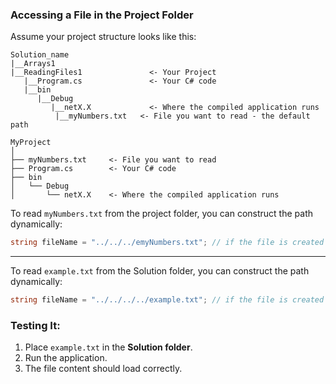 ### **Accessing a File in the Project Folder**
Assume your project structure looks like this:

```
Solution_name
|__Arrays1
|__ReadingFiles1               <- Your Project
   |__Program.cs               <- Your C# code
   |__bin
      |__Debug
         |__netX.X             <- Where the compiled application runs
   	      |__myNumbers.txt   <- File you want to read - the default path
```

```
MyProject
│
├── myNumbers.txt     <- File you want to read
├── Program.cs        <- Your C# code
├── bin
│   └── Debug
│       └── netX.X    <- Where the compiled application runs
```

To read `myNumbers.txt` from the project folder, you can construct the path dynamically:
```csharp
string fileName = "../../../emyNumbers.txt"; // if the file is created in the Project folder, where the .cs file is
```
---

To read `example.txt` from the Solution folder, you can construct the path dynamically:
```csharp
string fileName = "../../../../example.txt"; // if the file is created in the Solution, to be accessible to all projects inside
```
### Testing It:
1. Place `example.txt` in the **Solution folder**.
2. Run the application.
3. The file content should load correctly.
